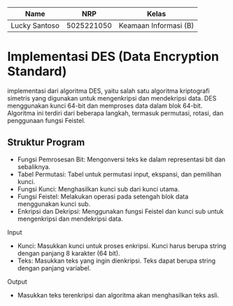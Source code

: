 | Name          | NRP        | Kelas                 |
| ------------- | ---------- | --------------------- |
| Lucky Santoso | 5025221050 | Keamaan Informasi (B) |

# Implementasi DES (Data Encryption Standard)

implementasi dari algoritma DES, yaitu salah satu algoritma kriptografi simetris yang digunakan untuk mengenkripsi dan mendekripsi data. DES menggunakan kunci 64-bit dan memproses data dalam blok 64-bit. Algoritma ini terdiri dari beberapa langkah, termasuk permutasi, rotasi, dan penggunaan fungsi Feistel.

## Struktur Program

- Fungsi Pemrosesan Bit: Mengonversi teks ke dalam representasi bit dan sebaliknya.
- Tabel Permutasi: Tabel untuk permutasi input, ekspansi, dan pemilihan kunci.
- Fungsi Kunci: Menghasilkan kunci sub dari kunci utama.
- Fungsi Feistel: Melakukan operasi pada setengah blok data menggunakan kunci sub.
- Enkripsi dan Dekripsi: Menggunakan fungsi Feistel dan kunci sub untuk mengenkripsi dan mendekripsi data.

Input

- Kunci: Masukkan kunci untuk proses enkripsi. Kunci harus berupa string dengan panjang 8 karakter (64 bit).
- Teks: Masukkan teks yang ingin dienkripsi. Teks dapat berupa string dengan panjang variabel.

Output

- Masukkan teks terenkripsi dan algoritma akan menghasilkan teks asli.

